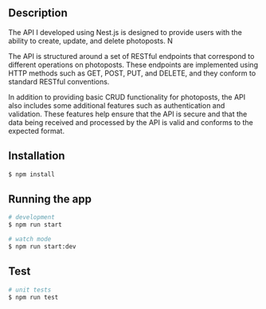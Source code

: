 ## Description

The API I developed using Nest.js is designed to provide users with the ability to create, update, and delete photoposts. N

The API is structured around a set of RESTful endpoints that correspond to different operations on photoposts. These endpoints are implemented using HTTP methods such as GET, POST, PUT, and DELETE, and they conform to standard RESTful conventions.

In addition to providing basic CRUD functionality for photoposts, the API also includes some additional features such as authentication and validation. These features help ensure that the API is secure and that the data being received and processed by the API is valid and conforms to the expected format.

## Installation

```bash
$ npm install
```

## Running the app

```bash
# development
$ npm run start

# watch mode
$ npm run start:dev

```

## Test

```bash
# unit tests
$ npm run test

```
